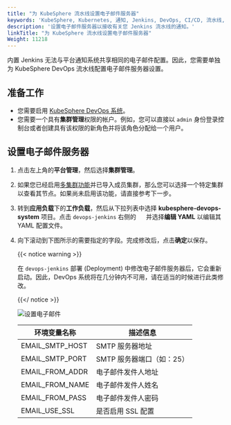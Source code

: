 ```yaml
---
title: "为 KubeSphere 流水线设置电子邮件服务器"
keywords: 'KubeSphere, Kubernetes, 通知, Jenkins, DevOps, CI/CD, 流水线, 电子邮件服务器'
description: '设置电子邮件服务器以接收有关您 Jenkins 流水线的通知。'
linkTitle: "为 KubeSphere 流水线设置电子邮件服务器"
Weight: 11218
---
```



内置 Jenkins 无法与平台通知系统共享相同的电子邮件配置。因此，您需要单独为 KubeSphere DevOps 流水线配置电子邮件服务器设置。

## 准备工作

- 您需要启用 [KubeSphere DevOps 系统](../../../../pluggable-components/devops/)。
- 您需要一个具有**集群管理**权限的帐户。例如，您可以直接以 `admin` 身份登录控制台或者创建具有该权限的新角色并将该角色分配给一个用户。

## 设置电子邮件服务器

1. 点击左上角的**平台管理**，然后选择**集群管理**。

2. 如果您已经启用[多集群功能](../../../../multicluster-management/)并已导入成员集群，那么您可以选择一个特定集群以查看其节点。如果尚未启用该功能，请直接参考下一步。

3. 转到**应用负载**下的**工作负载**，然后从下拉列表中选择 **kubesphere-devops-system** 项目。点击 `devops-jenkins` 右侧的 <img src="/images/docs/v3.3/common-icons/three-dots.png" height="15" /> 并选择**编辑 YAML** 以编辑其 YAML 配置文件。

4. 向下滚动到下图所示的需要指定的字段。完成修改后，点击**确定**以保存。

   {{< notice warning >}}

   在 `devops-jenkins` 部署 (Deployment) 中修改电子邮件服务器后，它会重新启动。因此，DevOps 系统将在几分钟内不可用，请在适当的时候进行此类修改。

   {{</ notice >}}

   ![设置电子邮件](/images/docs/v3.3/zh-cn/devops-user-guide/use-devops/set-email-server-for-kubesphere-pipelines/set-jenkins-email.png)

   | 环境变量名称      | 描述信息                  |
   | ----------------- | ------------------------- |
   | EMAIL\_SMTP\_HOST | SMTP 服务器地址           |
   | EMAIL\_SMTP\_PORT | SMTP 服务器端口（如：25） |
   | EMAIL\_FROM\_ADDR | 电子邮件发件人地址        |
   | EMAIL\_FROM\_NAME | 电子邮件发件人姓名        |
   | EMAIL\_FROM\_PASS | 电子邮件发件人密码        |
   | EMAIL\_USE\_SSL   | 是否启用 SSL 配置         |
